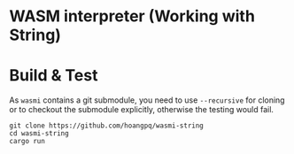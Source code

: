 # WASM interpreter (Working with String)

# Build & Test

As `wasmi` contains a git submodule, you need to use `--recursive` for cloning or to checkout the submodule explicitly, otherwise the testing would fail.

```
git clone https://github.com/hoangpq/wasmi-string
cd wasmi-string
cargo run
```